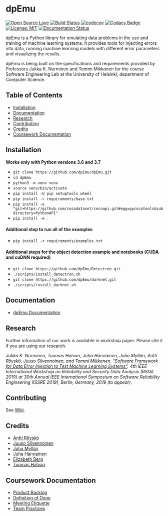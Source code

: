 # dpEmu

[![Open Source Love](https://badges.frapsoft.com/os/v1/open-source.svg?v=103)](https://github.com/ellerbrock/open-source-badges/)
[![Build Status](https://travis-ci.com/dpEmu/dpEmu.svg?branch=master)](https://travis-ci.com/dpEmu/dpEmu)
[![codecov](https://codecov.io/gh/dpEmu/dpEmu/branch/master/graph/badge.svg)](https://codecov.io/gh/dpEmu/dpEmu)
[![Codacy Badge](https://api.codacy.com/project/badge/Grade/87b3b421702b4885a37f4025b59f5381)](https://www.codacy.com/app/thalvari/dpEmu?utm_source=github.com&utm_medium=referral&utm_content=dpEmu/dpEmu&utm_campaign=Badge_Grade)
[![License: MIT](https://img.shields.io/badge/License-MIT-yellow.svg)](https://opensource.org/licenses/MIT)
[![Documentation Status](https://readthedocs.org/projects/dpemu/badge/?version=latest)](https://dpemu.readthedocs.io/en/latest/?badge=latest)

dpEmu is a Python library for emulating data problems in the use and training of machine learning systems. It provides tools for injecting errors into data, running machine learning models with different error parameters and visualizing the results.

dpEmu is being built on the specifications and requirements provided by Professors Jukka K. Nurminen and Tommi Mikkonen for the course Software Engineering Lab at the University of Helsinki, department of Computer Science.


## Table of Contents

* [Installation](#installation)
* [Documentation](#documentation)
* [Research](#research)
* [Contributing](#contributing)
* [Credits](#credits)
* [Coursework Documentation](#coursework-documentation)

## Installation

**Works only with Python versions 3.6 and 3.7**

* `git clone https://github.com/dpEmu/dpEmu.git`
* `cd dpEmu`
* `python3 -m venv venv`
* `source venv/bin/activate`
* `pip install -U pip setuptools wheel`
* `pip install -r requirements/base.txt`
* `pip install -e "git+https://github.com/cocodataset/cocoapi.git#egg=pycocotools&subdirectory=PythonAPI"`
* `pip install -e .`

#### Additional step to run all of the examples

* `pip install -r requirements/examples.txt`

#### Additional steps for the object detection example and notebooks (CUDA and cuDNN required)

* `git clone https://github.com/dpEmu/Detectron.git`
* `./scripts/install_detectron.sh`
* `git clone https://github.com/dpEmu/darknet.git`
* `./scripts/install_darknet.sh`

## Documentation

* [dpEmu Documentation](https://dpemu.readthedocs.io/en/latest/index.html)

## Research

Further information of our work is available in workshop paper. Please cite it if you are using our research.

*Jukka K. Nurminen, Tuomas Halvari, Juha Harviainen, Juha Mylläri, Antti Röyskö, Juuso Silvennoinen, and Tommi Mikkonen. ["Software Framework for Data Error Injection to Test Machine Learning Systems"](Software_Framework_for_Data_Error_Injection_to_Test_Machine_Learning_Systems.pdf). 4th IEEE International Workshop on Reliability and Security Data Analysis (RSDA 2019) at 30th Annual IEEE International Symposium on Software Reliability Engineering (ISSRE 2019), Berlin, Germany, 2019 (to appear)*.

## Contributing

See [Wiki](https://github.com/dpEmu/dpEmu/wiki/Contributing).

## Credits

* [Antti Röyskö](https://github.com/anroysko)
* [Juuso Silvennoinen](https://github.com/Jsos17)
* [Juha Mylläri](https://github.com/juhamyllari)
* [Juha Harviainen](https://github.com/Kalakuh)
* [Elizabeth Berg](https://github.com/reykjaviks)
* [Tuomas Halvari](https://github.com/thalvari)
  
## Coursework Documentation

* [Product Backlog](https://docs.google.com/spreadsheets/d/1WarfjE1UKnpkwlG3px8kG7dWvZmzVhzRg8-vwbMKG6c)
* [Definition of Done](coursework_docs/definition_of_done.md)
* [Meeting Etiquette](coursework_docs/meeting_etiquette.md)
* [Team Practices](coursework_docs/team_practices.md)
